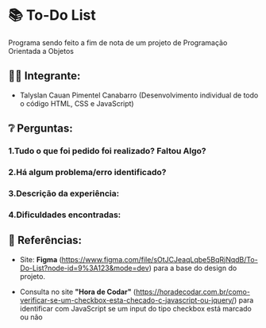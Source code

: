 # 📚 To-Do List

Programa sendo feito a fim de nota de um projeto de Programação Orientada a Objetos

## 👨‍🎓 Integrante:
- Talyslan Cauan Pimentel Canabarro
(Desenvolvimento individual de todo o código HTML, CSS e JavaScript)

## ❔ Perguntas:
### 1.Tudo o que foi pedido foi realizado? Faltou Algo?

### 2.Há algum problema/erro identificado?

### 3.Descrição da experiência:

### 4.Dificuldades encontradas:

## 🔗 Referências:
- Site: <strong>Figma</strong> (<a href="https://www.figma.com/file/sOtJCJeaqLqbe5BqRjNqdB/To-Do-List?node-id=9%3A123&mode=dev" target="_blank">https://www.figma.com/file/sOtJCJeaqLqbe5BqRjNqdB/To-Do-List?node-id=9%3A123&mode=dev</a>) para a base do design do projeto.

- Consulta no site <strong>"Hora de Codar"</strong> (<a href="https://horadecodar.com.br/como-verificar-se-um-checkbox-esta-checado-c-javascript-ou-jquery/" target="_blank">https://horadecodar.com.br/como-verificar-se-um-checkbox-esta-checado-c-javascript-ou-jquery/</a>) para identificar com JavaScript se um input do tipo checkbox está marcado ou não